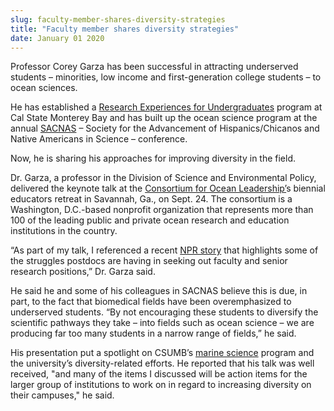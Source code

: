 ```yaml
---
slug: faculty-member-shares-diversity-strategies
title: "Faculty member shares diversity strategies"
date: January 01 2020
---
```


<p>Professor Corey Garza has been successful in attracting underserved students – minorities, low income and first&#45;generation college students – to ocean sciences.
</p><p>He has established a <a href="http://news.csumb.edu/news/2014/jul/30/ocean&#45;science&#45;attracts&#45;summer&#45;researchers">Research Experiences for Undergraduates</a> program at Cal State Monterey Bay and has built up the ocean science program at the annual <a href="https://sacnas.org">SACNAS</a> – Society for the Advancement of Hispanics/Chicanos and Native Americans in Science – conference.
</p><p>Now, he is sharing his approaches for improving diversity in the field.
</p><p>Dr. Garza, a professor in the Division of Science and Environmental Policy, delivered the keynote talk at the <a href="http://oceanleadership.org">Consortium for Ocean Leadership’</a>s biennial educators retreat in Savannah, Ga., on Sept. 24. The consortium is a Washington, D.C.&#45;based nonprofit organization that represents more than 100 of the leading public and private ocean research and education institutions in the country.
</p><p>“As part of my talk, I referenced a recent <a href="http://www.npr.org/blogs/health/2014/09/16/343539024">NPR story</a> that highlights some of the struggles postdocs are having in seeking out faculty and senior research positions,” Dr. Garza said.
</p><p>He said he and some of his colleagues in SACNAS believe this is due, in part, to the fact that biomedical fields have been overemphasized to underserved students. “By not encouraging these students to diversify the scientific pathways they take – into fields such as ocean science – we are producing far too many students in a narrow range of fields,” he said.
</p><p>His presentation put a spotlight on CSUMB’s <a href="http://sep.csumb.edu/ms/">marine science</a> program and the university’s diversity&#45;related efforts. He reported that his talk was well received, "and many of the items I discussed will be action items for the larger group of institutions to work on in regard to increasing diversity on their campuses," he said.
</p>
